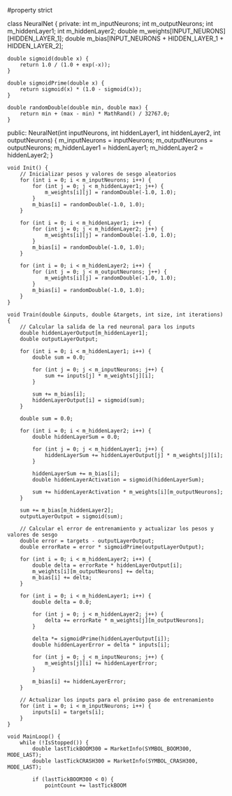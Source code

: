 #property strict

class NeuralNet {
private:
    int m_inputNeurons;
    int m_outputNeurons;
    int m_hiddenLayer1;
    int m_hiddenLayer2;
    double m_weights[INPUT_NEURONS][HIDDEN_LAYER_1];
    double m_bias[INPUT_NEURONS + HIDDEN_LAYER_1 + HIDDEN_LAYER_2];

    double sigmoid(double x) {
        return 1.0 / (1.0 + exp(-x));
    }

    double sigmoidPrime(double x) {
        return sigmoid(x) * (1.0 - sigmoid(x));
    }

    double randomDouble(double min, double max) {
        return min + (max - min) * MathRand() / 32767.0;
    }

public:
    NeuralNet(int inputNeurons, int hiddenLayer1, int hiddenLayer2, int outputNeurons) {
        m_inputNeurons = inputNeurons;
        m_outputNeurons = outputNeurons;
        m_hiddenLayer1 = hiddenLayer1;
        m_hiddenLayer2 = hiddenLayer2;
    }

    void Init() {
        // Inicializar pesos y valores de sesgo aleatorios
        for (int i = 0; i < m_inputNeurons; i++) {
            for (int j = 0; j < m_hiddenLayer1; j++) {
                m_weights[i][j] = randomDouble(-1.0, 1.0);
            }
            m_bias[i] = randomDouble(-1.0, 1.0);
        }

        for (int i = 0; i < m_hiddenLayer1; i++) {
            for (int j = 0; j < m_hiddenLayer2; j++) {
                m_weights[i][j] = randomDouble(-1.0, 1.0);
            }
            m_bias[i] = randomDouble(-1.0, 1.0);
        }

        for (int i = 0; i < m_hiddenLayer2; i++) {
            for (int j = 0; j < m_outputNeurons; j++) {
                m_weights[i][j] = randomDouble(-1.0, 1.0);
            }
            m_bias[i] = randomDouble(-1.0, 1.0);
        }
    }

    void Train(double &inputs, double &targets, int size, int iterations) {
        // Calcular la salida de la red neuronal para los inputs
        double hiddenLayerOutput[m_hiddenLayer1];
        double outputLayerOutput;

        for (int i = 0; i < m_hiddenLayer1; i++) {
            double sum = 0.0;

            for (int j = 0; j < m_inputNeurons; j++) {
                sum += inputs[j] * m_weights[j][i];
            }

            sum += m_bias[i];
            hiddenLayerOutput[i] = sigmoid(sum);
        }

        double sum = 0.0;

        for (int i = 0; i < m_hiddenLayer2; i++) {
            double hiddenLayerSum = 0.0;

            for (int j = 0; j < m_hiddenLayer1; j++) {
                hiddenLayerSum += hiddenLayerOutput[j] * m_weights[j][i];
            }

            hiddenLayerSum += m_bias[i];
            double hiddenLayerActivation = sigmoid(hiddenLayerSum);

            sum += hiddenLayerActivation * m_weights[i][m_outputNeurons];
        }

        sum += m_bias[m_hiddenLayer2];
        outputLayerOutput = sigmoid(sum);

        // Calcular el error de entrenamiento y actualizar los pesos y valores de sesgo
        double error = targets - outputLayerOutput;
        double errorRate = error * sigmoidPrime(outputLayerOutput);

        for (int i = 0; i < m_hiddenLayer2; i++) {
            double delta = errorRate * hiddenLayerOutput[i];
            m_weights[i][m_outputNeurons] += delta;
            m_bias[i] += delta;
        }

        for (int i = 0; i < m_hiddenLayer1; i++) {
            double delta = 0.0;

            for (int j = 0; j < m_hiddenLayer2; j++) {
                delta += errorRate * m_weights[j][m_outputNeurons];
            }

            delta *= sigmoidPrime(hiddenLayerOutput[i]);
            double hiddenLayerError = delta * inputs[i];

            for (int j = 0; j < m_inputNeurons; j++) {
                m_weights[j][i] += hiddenLayerError;
            }

            m_bias[i] += hiddenLayerError;
        }

        // Actualizar los inputs para el próximo paso de entrenamiento
        for (int i = 0; i < m_inputNeurons; i++) {
            inputs[i] = targets[i];
        }
    }

    void MainLoop() {
        while (!IsStopped()) {
            double lastTickBOOM300 = MarketInfo(SYMBOL_BOOM300, MODE_LAST);
            double lastTickCRASH300 = MarketInfo(SYMBOL_CRASH300, MODE_LAST);

            if (lastTickBOOM300 < 0) {
                pointCount += lastTickBOOM

